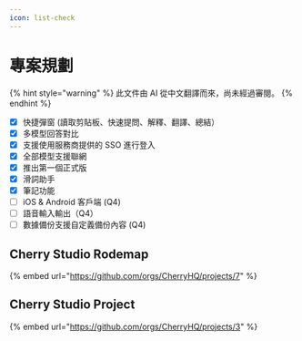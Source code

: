 ```yaml
---
icon: list-check
---
```

# 專案規劃


{% hint style="warning" %}
此文件由 AI 從中文翻譯而來，尚未經過審閱。
{% endhint %}




* [x] 快捷彈窗 (讀取剪貼板、快速提問、解釋、翻譯、總結）
* [x] 多模型回答對比
* [x] 支援使用服務商提供的 SSO 進行登入
* [x] 全部模型支援聯網
* [x] 推出第一個正式版
* [x] 滑詞助手
* [x] 筆記功能
* [ ] iOS & Android 客戶端 (Q4)
* [ ] 語音輸入輸出（Q4）
* [ ] 數據備份支援自定義備份內容 (Q4)

## Cherry Studio Rodemap

{% embed url="https://github.com/orgs/CherryHQ/projects/7" %}

## Cherry Studio Project

{% embed url="https://github.com/orgs/CherryHQ/projects/3" %}